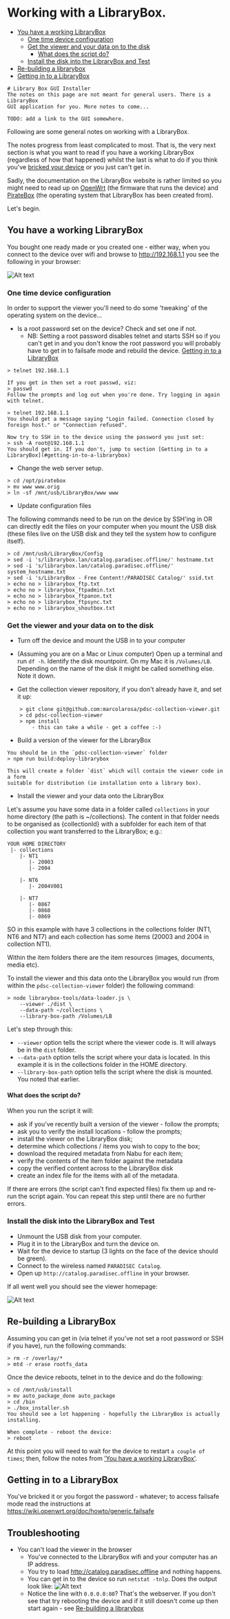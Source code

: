 # Working with a LibraryBox.

<!-- TOC depthFrom:2 depthTo:6 withLinks:1 updateOnSave:1 orderedList:0 -->

- [You have a working LibraryBox](#you-have-a-working-librarybox)
	- [One time device configuration](#one-time-device-configuration)
	- [Get the viewer and your data on to the disk](#get-the-viewer-and-your-data-on-to-the-disk)
		- [What does the script do?](#what-does-the-script-do)
	- [Install the disk into the LibraryBox and Test](#install-the-disk-into-the-librarybox-and-test)
- [Re-building a librarybox](#re-building-a-librarybox)
- [Getting in to a LibraryBox](#getting-in-to-a-librarybox)

<!-- /TOC -->

```
# Library Box GUI Installer
The notes on this page are not meant for general users. There is a LibraryBox
GUI application for you. More notes to come...

TODO: add a link to the GUI somewhere.
```

Following are some general notes on working with a LibraryBox.

The notes progress from least complicated to most. That is,
the very next section is what you want to read if you have a working LibraryBox
(regardless of how that happened) whilst the last is what to do if you think
you've [bricked your device](<https://www.wikiwand.com/en/Brick_(electronics)>) or
you just can't get in.

Sadly, the documentation on the LibraryBox website is rather limited so
you might need to read up on [OpenWrt](https://wiki.openwrt.org) (the
firmware that runs the device) and [PirateBox](https://piratebox.cc/)
(the operating system that LibraryBox has been created from).

Let's begin.

## You have a working LibraryBox

You bought one ready made or you created one - either way, when you connect
to the device over wifi and browse to http://192.168.1.1 you see the following
in your browser:

![Alt text](./librarybox-home-page.png?raw=true 'Library Box Home Page')

### One time device configuration

In order to support the viewer you'll need to do some 'tweaking' of the operating
system on the device...

* Is a root password set on the device? Check and set one if not.
    - NB: Setting a root password disables telnet and starts SSH so if you can't get in and you don't know the root password you will probably have to get in to failsafe mode and rebuild the device. [Getting in to a LibraryBox](#getting-in-to-a-librarybox)


```
> telnet 192.168.1.1

If you get in then set a root passwd, viz:
> passwd
Follow the prompts and log out when you're done. Try logging in again with telnet.

> telnet 192.168.1.1
You should get a message saying "Login failed. Connection closed by foreign host." or "Connection refused".

Now try to SSH in to the device using the password you just set:
> ssh -A root@192.168.1.1
You should get in. If you don't, jump to section [Getting in to a LibraryBox](#getting-in-to-a-librarybox)
```

* Change the web server setup.

```
> cd /opt/piratebox
> mv www www.orig
> ln -sf /mnt/usb/LibraryBox/www www
```

* Update configuration files

The following commands need to be run on the device by SSH'ing in OR can directly edit the files
on your computer when you mount the USB disk (these files live on the USB disk and they tell the system how to configure itself).

```
> cd /mnt/usb/LibraryBox/Config
> sed -i 's/librarybox.lan/catalog.paradisec.offline/' hostname.txt
> sed -i 's/librarybox.lan/catalog.paradisec.offline/' system_hostname.txt
> sed -i 's/LibraryBox - Free Content!/PARADISEC Catalog/' ssid.txt
> echo no > librarybox_ftp.txt
> echo no > librarybox_ftpadmin.txt
> echo no > librarybox_ftpanon.txt
> echo no > librarybox_ftpsync.txt
> echo no > librarybox_shoutbox.txt
```

### Get the viewer and your data on to the disk

* Turn off the device and mount the USB in to your computer

* (Assuming you are on a Mac or Linux computer) Open up a terminal and run `df -h`. Identify the disk mountpoint. On my Mac it is `/Volumes/LB`. Depending on the name of the disk it might be called something else. Note it down.

* Get the collection viewer repository, if you don't already have it, and set it up:

```
    > git clone git@github.com:marcolarosa/pdsc-collection-viewer.git
    > cd pdsc-collection-viewer
    > npm install
        - this can take a while - get a coffee :-)
```

* Build a version of the viewer for the LibraryBox

```
You should be in the `pdsc-collection-viewer` folder
> npm run build:deploy-librarybox

This will create a folder `dist` which will contain the viewer code in a form
suitable for distribution (ie installation onto a library box).
```

* Install the viewer and your data onto the LibraryBox

Let's assume you have some data in a folder called `collections` in your
home directory (the path is ~/collections). The content in that folder needs
to be organised as {collectionId} with a subfolder for each item of that
collection you want transferred to the LibraryBox; e.g.:

```
YOUR HOME DIRECTORY
 |- collections
    |- NT1
       |- 20003
       |- 2004

    |- NT6
       |- 2004V001

    |- NT7
       |- 0867
       |- 0868
       |- 0869
```

SO in this example with have 3 collections in the collections folder (NT1, NT6
and NT7) and each collection has some items (20003 and 2004 in collection NT1).

Within the item folders there are the item resources (images, documents, media
etc).

To install the viewer and this data onto the LibraryBox you would run
(from within the `pdsc-collection-viewer` folder) the following command:

```
> node librarybox-tools/data-loader.js \
    --viewer ./dist \
    --data-path ~/collections \
    --library-box-path /Volumes/LB
```

Let's step through this:

* `--viewer` option tells the script where the viewer code is. It will always be in the `dist` folder.
* `--data-path` option tells the script where your data is located. In this example it is in the collections folder in the HOME directory.
* `--library-box-path` option tells the script where the disk is mounted. You noted that earlier.

#### What does the script do?

When you run the script it will:

* ask if you've recently built a version of the viewer - follow the prompts;
* ask you to verify the install locations - follow the prompts;
* install the viewer on the LibraryBox disk;
* determine which collections / items you wish to copy to the box;
* download the required metadata from Nabu for each item;
* verify the contents of the item folder against the metadata
* copy the verified content across to the LibraryBox disk
* create an index file for the items with all of the metadata.

If there are errors (the script can't find expected files) fix them up
and re-run the script again. You can repeat this step until there are no
further errors.

### Install the disk into the LibraryBox and Test

* Unmount the USB disk from your computer.
* Plug it in to the LibraryBox and turn the device on.
* Wait for the device to startup (3 lights on the face of the device should be green).
* Connect to the wireless named `PARADISEC Catalog`.
* Open up `http://catalog.paradisec.offline` in your browser.

If all went well you should see the viewer homepage:

![Alt text](./librarybox-viewer-installed-home-page.png?raw=true 'Library Box Home Page')

## Re-building a LibraryBox

Assuming you can get in (via telnet if you've not set a root password or SSH if you have), run the following commands:
```
> rm -r /overlay/*
> mtd -r erase rootfs_data
```

Once the device reboots, telnet in to the device and do the following:
```
> cd /mnt/usb/install
> mv auto_package_done auto_package
> cd /bin
> ./box_installer.sh
You should see a lot happening - hopefully the LibraryBox is actually installing.

When complete - reboot the device:
> reboot
```

At this point you will need to wait for the device to restart `a couple of times`; then,
follow the notes from ['You have a working LibraryBox'](#you-have-a-working-librarybox).

## Getting in to a LibraryBox

You've bricked it or you forgot the password - whatever; to access failsafe mode
read the instructions at https://wiki.openwrt.org/doc/howto/generic.failsafe

## Troubleshooting

* You can't load the viewer in the browser
    - You've connected to the LibraryBox wifi and your computer has an IP address.
    - You try to load http://catalog.paradisec.offline and nothing happens.
    - You can get in to the device so run `netstat -tnlp`. Does the output look like:
![Alt text](./librarybox-processes.png?raw=true 'Library Box Process list')
    - Notice the line with `0.0.0.0:80`? That's the webserver. If you don't see that try rebooting the device and if it still doesn't come up then start again - see [Re-building a librarybox](#re-building-a-librarybox)
